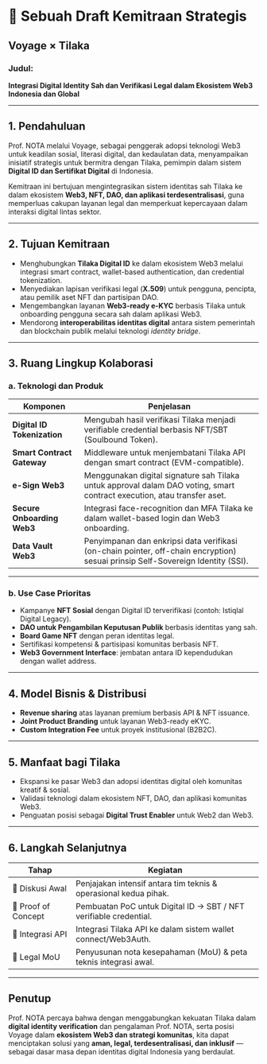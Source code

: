 # 🤝 Sebuah Draft Kemitraan Strategis  
## Voyage × Tilaka

### Judul:
**Integrasi Digital Identity Sah dan Verifikasi Legal dalam Ekosistem Web3 Indonesia dan Global**

---

## 1. Pendahuluan

Prof. NOTA melalui Voyage, sebagai penggerak adopsi teknologi Web3 untuk keadilan sosial, literasi digital, dan kedaulatan data, menyampaikan inisiatif strategis untuk bermitra dengan Tilaka, pemimpin dalam sistem **Digital ID dan Sertifikat Digital** di Indonesia.

Kemitraan ini bertujuan mengintegrasikan sistem identitas sah Tilaka ke dalam ekosistem **Web3, NFT, DAO, dan aplikasi terdesentralisasi**, guna memperluas cakupan layanan legal dan memperkuat kepercayaan dalam interaksi digital lintas sektor.

---

## 2. Tujuan Kemitraan

- Menghubungkan **Tilaka Digital ID** ke dalam ekosistem Web3 melalui integrasi smart contract, wallet-based authentication, dan credential tokenization.
- Menyediakan lapisan verifikasi legal (**X.509**) untuk pengguna, pencipta, atau pemilik aset NFT dan partisipan DAO.
- Mengembangkan layanan **Web3-ready e-KYC** berbasis Tilaka untuk onboarding pengguna secara sah dalam aplikasi Web3.
- Mendorong **interoperabilitas identitas digital** antara sistem pemerintah dan blockchain publik melalui teknologi _identity bridge_.

---

## 3. Ruang Lingkup Kolaborasi

### a. Teknologi dan Produk

| Komponen                      | Penjelasan |
|------------------------------|------------|
| **Digital ID Tokenization**  | Mengubah hasil verifikasi Tilaka menjadi verifiable credential berbasis NFT/SBT (Soulbound Token). |
| **Smart Contract Gateway**   | Middleware untuk menjembatani Tilaka API dengan smart contract (EVM-compatible). |
| **e-Sign Web3**              | Menggunakan digital signature sah Tilaka untuk approval dalam DAO voting, smart contract execution, atau transfer aset. |
| **Secure Onboarding Web3**   | Integrasi face-recognition dan MFA Tilaka ke dalam wallet-based login dan Web3 onboarding. |
| **Data Vault Web3**          | Penyimpanan dan enkripsi data verifikasi (on-chain pointer, off-chain encryption) sesuai prinsip Self-Sovereign Identity (SSI). |

---

### b. Use Case Prioritas

- Kampanye **NFT Sosial** dengan Digital ID terverifikasi (contoh: Istiqlal Digital Legacy).
- **DAO untuk Pengambilan Keputusan Publik** berbasis identitas yang sah.
- **Board Game NFT** dengan peran identitas legal.
- Sertifikasi kompetensi & partisipasi komunitas berbasis NFT.
- **Web3 Government Interface**: jembatan antara ID kependudukan dengan wallet address.

---

## 4. Model Bisnis & Distribusi

- **Revenue sharing** atas layanan premium berbasis API & NFT issuance.
- **Joint Product Branding** untuk layanan Web3-ready eKYC.
- **Custom Integration Fee** untuk proyek institusional (B2B2C).

---

## 5. Manfaat bagi Tilaka

- Ekspansi ke pasar Web3 dan adopsi identitas digital oleh komunitas kreatif & sosial.
- Validasi teknologi dalam ekosistem NFT, DAO, dan aplikasi komunitas Web3.
- Penguatan posisi sebagai **Digital Trust Enabler** untuk Web2 dan Web3.

---

## 6. Langkah Selanjutnya

| Tahap             | Kegiatan |
|-------------------|----------|
| 💬 Diskusi Awal   | Penjajakan intensif antara tim teknis & operasional kedua pihak. |
| 🧪 Proof of Concept | Pembuatan PoC untuk Digital ID → SBT / NFT verifiable credential. |
| 🧩 Integrasi API   | Integrasi Tilaka API ke dalam sistem wallet connect/Web3Auth. |
| 🧾 Legal MoU       | Penyusunan nota kesepahaman (MoU) & peta teknis integrasi awal. |

---

## Penutup

Prof. NOTA percaya bahwa dengan menggabungkan kekuatan Tilaka dalam **digital identity verification** dan pengalaman Prof. NOTA, serta posisi Voyage dalam **ekosistem Web3 dan strategi komunitas**, kita dapat menciptakan solusi yang **aman, legal, terdesentralisasi, dan inklusif** — sebagai dasar masa depan identitas digital Indonesia yang berdaulat.
